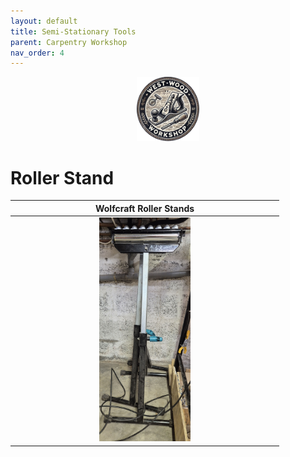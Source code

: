 ```yaml
---
layout: default
title: Semi-Stationary Tools
parent: Carpentry Workshop
nav_order: 4
---
```

<p align="center"> <img src="../media/www_logo.png" width="20%" height="20%"/> </p>

# Roller Stand

|                                                           Wolfcraft Roller Stands                                                            |
|:--------------------------------------------------------------------------------------------------------------------------------------------:|
| [<img alt="image" height="35%" src="/media/Roller_Stand.jpg" width="35%"/>](https://garlatti.github.io/media/Roller_Stand.jpg) |

